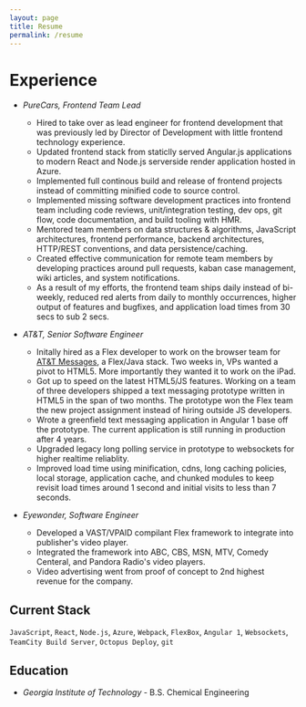 ```yaml
---
layout: page
title: Resume
permalink: /resume
---
```

# Experience #

* *PureCars, Frontend Team Lead*
  * Hired to take over as lead engineer for frontend development that was previously led by Director of Development with little frontend technology experience.
  * Updated frontend stack from staticlly served Angular.js applications to modern React and Node.js serverside render application hosted in Azure.
  * Implemented full continous build and release of frontend projects instead of committing minified code to source control.
  * Implemented missing software development practices into frontend team including code reviews, unit/integration testing, dev ops, git flow, code documentation, and build tooling with HMR.
  * Mentored team members on data structures & algorithms, JavaScript architectures, frontend performance, backend architectures, HTTP/REST conventions, and data persistence/caching.
  * Created effective communication for remote team members by developing practices around pull requests, kaban case management, wiki articles, and system notifications.
  * As a result of my efforts, the frontend team ships daily instead of bi-weekly, reduced red alerts from daily to monthly occurrences, higher output of features and bugfixes, and application load times from 30 secs to sub 2 secs.

* *AT&T, Senior Software Engineer*
  * Initally hired as a Flex developer to work on the browser team for [AT&T Messages](https://www.att.com/features/backup-sync.html), a Flex/Java stack. Two weeks in, VPs wanted a pivot to HTML5. More importantly they wanted it to work on the iPad.
  * Got up to speed on the latest HTML5/JS features. Working on a team of three developers shipped a text messaging prototype written in HTML5 in the span of two months. The prototype won the Flex team the new project assignment instead of hiring outside JS developers.
  * Wrote a greenfield text messaging application in Angular 1 base off the prototype. The current application is still running in production after 4 years.
  * Upgraded legacy long polling service in prototype to websockets for higher realtime reliablity.
  * Improved load time using minification, cdns, long caching policies, local storage, application cache, and chunked modules to keep revisit load times around 1 second and initial visits to less than 7 seconds.

* *Eyewonder, Software Engineer*
  * Developed a VAST/VPAID compilant Flex framework to integrate into publisher's video player.
  * Integrated the framework into ABC, CBS, MSN, MTV, Comedy Centeral, and Pandora Radio's video players.
  * Video advertising went from proof of concept to 2nd highest revenue for the company.

## Current Stack ##

`JavaScript`, `React`, `Node.js`, `Azure`, `Webpack`, `FlexBox`, `Angular 1`, `Websockets`, `TeamCity Build Server`, `Octopus Deploy`, `git`

## Education ##

* *Georgia Institute of Technology* - B.S. Chemical Engineering
